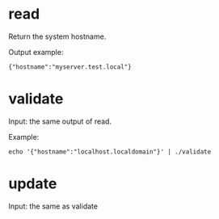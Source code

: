 # read

Return the system hostname.

Output example:
```
{"hostname":"myserver.test.local"}
```

# validate

Input: the same output of read.

Example:
```
echo '{"hostname":"localhost.localdomain"}' | ./validate
```

# update

Input: the same as validate
